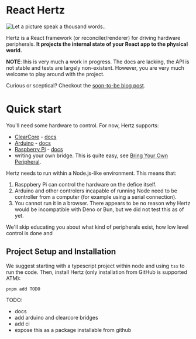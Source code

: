
# React Hertz


![Let a picture speak a thousand words.](docs/assets/pitch.png).

Hertz is a React framework (or reconciler/renderer) for driving hardware peripherals. **It projects the internal state of your React app to the physical world.**

**NOTE**: Ihis is very much a work in progress. The docs are lacking, the API is not stable and tests are largely non-existent. However, you are very much welcome to play around with the project.


Curious or sceptical? Checkout the [soon-to-be blog post](https://www.youtube.com/watch?v=xvFZjo5PgG0&list=RDxvFZjo5PgG0&start_radio=1).


# Quick start

You'll need some hardware to control. For now, Hertz supports:
- [ClearCore](https://clearcore.ai/) - [docs](./src/bridges/clearcore/README.md)
- [Arduino](https://www.arduino.cc/) - [docs](./src/bridges/arduino/README.md)
- [Raspberry Pi](https://www.raspberrypi.com/) - [docs](./src/bridges/raspberry/README.md)
- writing your own bridge. This is quite easy, see [Bring Your Own Peripheral](./docs/BRING-YOUR-OWN-PERIPHERAL.md).

Hertz needs to run within a Node.js-like environment. This means that:
1. Rasppbery Pi can control the hardware on the defice itself.
2. Arduino and other controlers incapable of running Node need to be controller from a computer (for example using a serial connection).
3. You cannot run it in a browser. There appears to be no reason why Hertz would be incompatible with Deno or Bun, but we did not test this as of yet.

We'll skip educating you about what kind of peripherals exist, how low level control is done and 
## Project Setup and Installation
We suggest starting with a typescript project within node and using `tsx` to run the code. Then, install Hertz (only installation from GitHub is supported ATM):

```
pnpm add TODO
```















TODO:
- docs
- add arduino and clearcore bridges
- add ci
- expose this as a package installable from github
